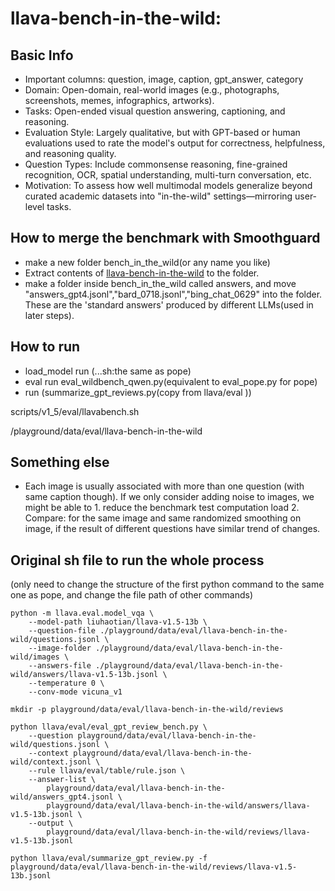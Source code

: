 # llava-bench-in-the-wild: 

## Basic Info
- Important columns: question, image, caption, gpt_answer, category
- Domain: Open-domain, real-world images (e.g., photographs, screenshots, memes, infographics, artworks).
- Tasks: Open-ended visual question answering, captioning, and reasoning.
- Evaluation Style: Largely qualitative, but with GPT-based or human evaluations used to rate the model's output for correctness, helpfulness, and reasoning quality.
- Question Types: Include commonsense reasoning, fine-grained recognition, OCR, spatial understanding, multi-turn conversation, etc.
- Motivation: To assess how well multimodal models generalize beyond curated academic datasets into "in-the-wild" settings—mirroring user-level tasks.



## How to merge the benchmark with Smoothguard
- make a new folder bench_in_the_wild(or any name you like)
- Extract contents of [llava-bench-in-the-wild](https://huggingface.co/datasets/liuhaotian/llava-bench-in-the-wild/tree/main) to the folder.
- make a folder inside bench_in_the_wild called answers, and move "answers_gpt4.jsonl","bard_0718.jsonl","bing_chat_0629" into the folder. These are the 'standard answers' produced by different LLMs(used in later steps).

## How to run 

- load_model run (...sh:the same as pope)
- eval run eval_wildbench_qwen.py(equivalent to eval_pope.py for pope)
- run (summarize_gpt_reviews.py(copy from llava/eval ))

scripts/v1_5/eval/llavabench.sh

/playground/data/eval/llava-bench-in-the-wild

## Something else 

- Each image is usually associated with more than one question (with same caption though). If we only consider adding noise to images, we might be able to 1. reduce the benchmark test computation load 2. Compare: for the same image and same randomized smoothing on image, if the result of different questions have similar trend of changes.


## Original sh file to run the whole process
(only need to change the structure of the first python command to the same one as pope, and change the file path of other commands)
```
python -m llava.eval.model_vqa \
    --model-path liuhaotian/llava-v1.5-13b \
    --question-file ./playground/data/eval/llava-bench-in-the-wild/questions.jsonl \
    --image-folder ./playground/data/eval/llava-bench-in-the-wild/images \
    --answers-file ./playground/data/eval/llava-bench-in-the-wild/answers/llava-v1.5-13b.jsonl \
    --temperature 0 \
    --conv-mode vicuna_v1

mkdir -p playground/data/eval/llava-bench-in-the-wild/reviews

python llava/eval/eval_gpt_review_bench.py \
    --question playground/data/eval/llava-bench-in-the-wild/questions.jsonl \
    --context playground/data/eval/llava-bench-in-the-wild/context.jsonl \
    --rule llava/eval/table/rule.json \
    --answer-list \
        playground/data/eval/llava-bench-in-the-wild/answers_gpt4.jsonl \
        playground/data/eval/llava-bench-in-the-wild/answers/llava-v1.5-13b.jsonl \
    --output \
        playground/data/eval/llava-bench-in-the-wild/reviews/llava-v1.5-13b.jsonl

python llava/eval/summarize_gpt_review.py -f playground/data/eval/llava-bench-in-the-wild/reviews/llava-v1.5-13b.jsonl
```